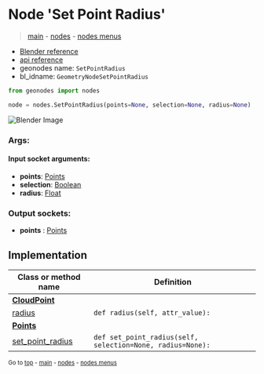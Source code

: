 # Node 'Set Point Radius'

> [main](../structure.md) - [nodes](nodes.md) - [nodes menus](nodes_menus.md)

- [Blender reference](https://docs.blender.org/manual/en/latest/modeling/geometry_nodes/point/set_point_radius.html)
- [api reference](https://docs.blender.org/api/current/bpy.types.GeometryNodeSetPointRadius.html)
- geonodes name: `SetPointRadius`
- bl_idname: `GeometryNodeSetPointRadius`

```python
from geonodes import nodes

node = nodes.SetPointRadius(points=None, selection=None, radius=None)
```

![Blender Image](https://docs.blender.org/manual/en/latest/_images/node-types_GeometryNodeSetPointRadius.webp)

### Args:

#### Input socket arguments:

- **points**: [Points](Points.md)
- **selection**: [Boolean](Boolean.md)
- **radius**: [Float](Float.md)

### Output sockets:

- **points** : [Points](Points.md)

## Implementation

| Class or method name | Definition |
|----------------------|------------|
| **[CloudPoint](CloudPoint.md)** |
| [radius](CloudPoint.md#radius) | `def radius(self, attr_value):` |
| **[Points](Points.md)** |
| [set_point_radius](Points.md#set_point_radius) | `def set_point_radius(self, selection=None, radius=None):` |
<sub>Go to [top](#node-Set-Point-Radius) - [main](../structure.md) - [nodes](nodes.md) - [nodes menus](nodes_menus.md)</sub>

